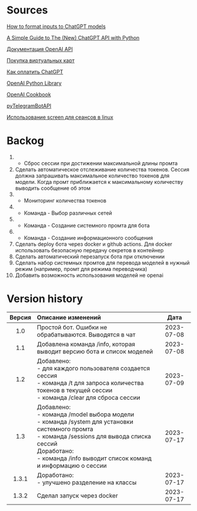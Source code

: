 # Sources

[How to format inputs to ChatGPT models](https://github.com/openai/openai-cookbook/blob/main/examples/How_to_format_inputs_to_ChatGPT_models.ipynb)

[A Simple Guide to The (New) ChatGPT API with Python](https://medium.com/geekculture/a-simple-guide-to-chatgpt-api-with-python-c147985ae28)

[Документация OpenAI API](https://platform.openai.com/docs/guides/gpt)

[Покупка виртуальных карт](https://wanttopay.net/)

[Как оплатить ChatGPT](https://dzen.ru/a/ZBmbwIEH5UfGiHbR)

[OpenAI Python Library](https://github.com/openai/openai-python)

[OpenAI Cookbook](https://github.com/openai/openai-cookbook/)

[pyTelegramBotAPI](https://github.com/eternnoir/pyTelegramBotAPI)

[Использование screen для сеансов в linux](https://wiki.merionet.ru/articles/kak-polzovatsya-utilitoj-screen-v-linux)


# Backog
1. + Сброс сессии при достижении максимальной длины промта
2. Сделать автоматическое отслеживание количества токенов. Сессия должна запрашивать максимальное количество токенов для модели. Когда промт приближается к максимальному количеству выводить сообщение об этом
3. + Мониторинг количества токенов 
4. + Команда - Выбор различных сетей
5. + Команда - Создание системного промта для бота
6. + Команда - Создание информационного сообщения
7. Сделать deploy бота через docker и github actions. Для docker использовать безопасную передачу секретов в контейнер
8. Сделать автоматический перезапуск бота при отключении
9. Сделать набор системных промтов для перевода моделей в нужный режим (например, промт для режима переводчика)
10. Добавить возможность использования моделей не openai



# Version history

| Версия | Описание изменений                                                                                                                                                                                                              |    Дата    |
| :----: | :------------------------------------------------------------------------------------------------------------------------------------------------------------------------------------------------------------------------------ | :--------: |
|  1.0   | Простой бот. Ошибки не обрабатываются. Выводятся в чат                                                                                                                                                                          | 2023-07-08 |
|  1.1   | Добавлена команда /info, которая выводит версию бота и список моделей                                                                                                                                                           | 2023-07-08 |
|  1.2   | Добавлено:<br>- для каждого пользователя создается сессия<br>- команда /t для запроса количества токенов в текущей сессии<br>- команда /clear для сброса сессии                                                                 | 2023-07-09 |
|  1.3   | Добавлено:<br>- команда /model выбора модели<br>- команда /system для установки системного промта<br>- команда /sessions для вывода списка сессий<br>Доработано:<br>- команда /info выводит список команд и информацию о сессии | 2023-07-17 |
| 1.3.1  | Доработано:<br>- улучшено разделение на классы                                                                                                                                                                                  | 2023-07-17 |
| 1.3.2  | Сделал запуск через docker                                                                                                                                                                                                      | 2023-07-17 |